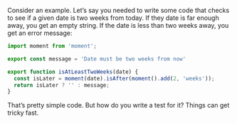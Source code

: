 Consider an example. Let’s say you needed to write some code that checks to see if a given date is two weeks from today. If they date is far enough away, you get an empty string. If the date is less than two weeks away, you get an error message:

```js
import moment from 'moment';

export const message = 'Date must be two weeks from now'

export function isAtLeastTwoWeeks(date) {
  const isLater = moment(date).isAfter(moment().add(2, 'weeks'));
  return isLater ? '' : message;
}
```

That’s pretty simple code. But how do you write a test for it? Things can get tricky fast.
